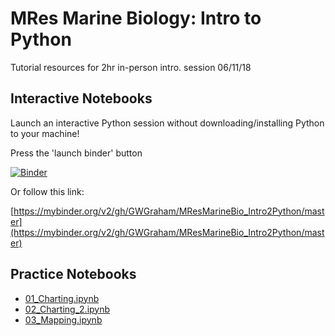# MRes Marine Biology: Intro to Python

Tutorial resources for 2hr in-person intro. session 06/11/18

## Interactive Notebooks

Launch an interactive Python session without downloading/installing Python to your machine!

Press the 'launch binder' button

[![Binder](https://mybinder.org/badge.svg)](https://mybinder.org/v2/gh/GWGraham/MResMarineBio_Intro2Python/master)

Or follow this link:

[https://mybinder.org/v2/gh/GWGraham/MResMarineBio_Intro2Python/master](https://mybinder.org/v2/gh/GWGraham/MResMarineBio_Intro2Python/master)

## Practice Notebooks
* [01_Charting.ipynb](./01_Charting.ipynb)
* [02_Charting_2.ipynb](./02_Charting_2.ipynb)
* [03_Mapping.ipynb](./03_Mapping.ipynb)